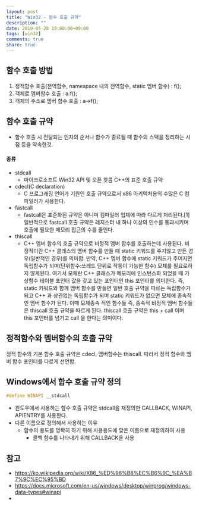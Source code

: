 ```yaml
---
layout: post
title: "Win32 - 함수 호출 규약"
description: ""
date: 2019-05-28 19:00:00+09:00
tags: [win32]
comments: true
share: true
---
```


## 함수 호출 방법
1. 정적함수 호출(전역함수, namespace 내의 전역함수, static 멤버 함수) : f();
2. 객체로 멤버함수 호출 : a.f();
3. 객체의 주소로 멤버 함수 호출 : a->f();



## 함수 호출 규약

- 함수 호출 시 전달되는 인자의 순서나 함수가 종료될 때 함수의 스택을 정리하는 시점 등을 약속한것.

#### 종류

- stdcall
  - 마이크로소프트 Win32 API 및 오픈 왓콤 C++의 표준 호출 규약
- cdecl(C declaration)
  - C 프로그래밍 언어가 기원인 호출 규약으로서 x86 아키텍처용의 수많은 C 컴파일러가 사용한다.
- fastcall
  - fastcall은 표준화된 규약은 아니며 컴파일러 업체에 따라 다르게 처리된다.[1] 일반적으로 fastcall 호출 규약은 레지스터 내 하나 이상의 인수를 통과시키며 호출에 필요한 메모리 접근의 수를 줄인다.
- thiscall
  - C++ 멤버 함수의 호출 규약으로 비정적 멤버 함수를 호출하는데 사용된다.
  비정적이란 C++ 클래스의 멤버 함수를 만들 때 static 키워드를 주지않고 만든 경우(일반적인 경우)를 의미함.
  만약, C++ 멤버 함수에 static 키워드가 주어지면 독립함수가 되며(단위함수:쓰레드 단위로 작동이 가능한 함수) 모체를 필요로하지 않게된다.
  여기서 모체란 C++ 클래스가 메모리에 인스턴스화 되었을 때 가상함수 테이블 포인터 값을 갖고 있는 포인터인 this 포인터를 의미한다.
  즉, static 키워드와 함께 멤버 함수를 만들면 일반 호출 규약을 따르는 독립함수가 되고 C++ 과 상관없는 독립함수가 되며 
  static 키워드가 없으면 모체에 종속적인 멤버 함수가 된다. 
  이때 모체종속 적인 함수들 즉, 종속적 비정적 멤버 함수들은 thiscall 호출 규약을 따르게 된다. 
  thiscall 호출 규약은 this + call 이며 this 포인터를 넘기고 call 을 한다는 의미이다.



## 정적함수와 멤버함수의 호출 규약

정적 함수의 기본 함수 호출 규약은 cdecl, 멤버함수는 thiscall.
따라서 정적 함수와 멤버 함수 포인터를 다르게 선언함.



## Windows에서 함수 호출 규약 정의

```cpp
#define WINAPI __stdcall
```

- 윈도우에서 사용하는 함수 호출 규약은 stdcall을 재정의한 CALLBACK, WINAPI, APIENTRY를 사용한다.
- 다른 이름으로 정의해서 사용하는 이유
  - 함수의 용도를 명확히 하기 위해 사용용도에 맞은 이름으로 재정의하여 사용
    - 콜백 함수를 나타내기 위해 CALLBACK을 사용



## 참고

- https://ko.wikipedia.org/wiki/X86_%ED%98%B8%EC%B6%9C_%EA%B7%9C%EC%95%BD
- <https://docs.microsoft.com/en-us/windows/desktop/winprog/windows-data-types#winapi>
- 